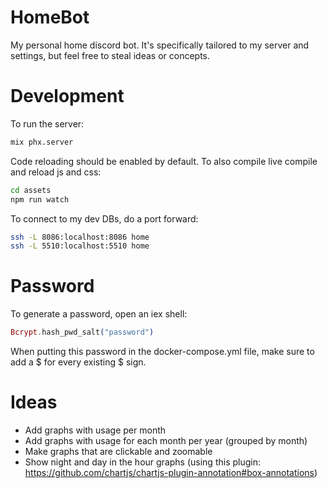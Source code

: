 # HomeBot

My personal home discord bot.
It's specifically tailored to my server and settings, but feel free to steal ideas or concepts.

# Development
To run the server:
```bash
mix phx.server
```

Code reloading should be enabled by default. To also compile live compile and reload js and css:
```bash
cd assets
npm run watch
```

To connect to my dev DBs, do a port forward:
```bash
ssh -L 8086:localhost:8086 home
ssh -L 5510:localhost:5510 home
```

# Password
To generate a password, open an iex shell:
```elixir
Bcrypt.hash_pwd_salt("password")
```

When putting this password in the docker-compose.yml file, make sure to add a $ for every existing $ sign.

# Ideas
- Add graphs with usage per month
- Add graphs with usage for each month per year (grouped by month)
- Make graphs that are clickable and zoomable
- Show night and day in the hour graphs (using this plugin: https://github.com/chartjs/chartjs-plugin-annotation#box-annotations)
